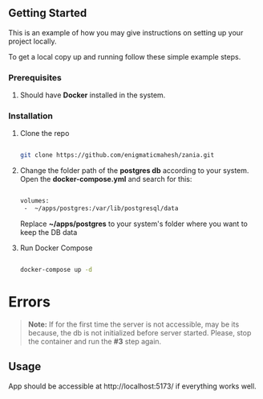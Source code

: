 ## Getting Started

This is an example of how you may give instructions on setting up your project locally.

To get a local copy up and running follow these simple example steps.

### Prerequisites

1. Should have **Docker** installed in the system.

### Installation

1. Clone the repo

   ```sh

   git clone https://github.com/enigmaticmahesh/zania.git

   ```

2. Change the folder path of the **postgres db** according to your system. Open the **docker-compose.yml** and search for this:

   ```sh

   volumes:
   	-  ~/apps/postgres:/var/lib/postgresql/data

   ```

   Replace **~/apps/postgres** to your system's folder where you want to keep the DB data

3. Run Docker Compose

   ```sh

   docker-compose up -d

   ```

# Errors

> **Note:** If for the first time the server is not accessible, may be its because, the db is not initialized before server started. Please, stop the container and run the **#3** step again.

## Usage

App should be accessible at http://localhost:5173/ if everything works well.
